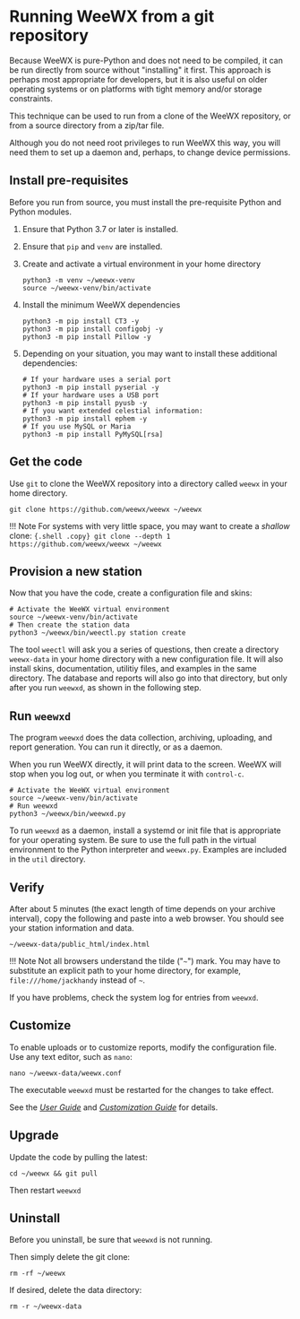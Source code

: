 # Running WeeWX from a git repository

Because WeeWX is pure-Python and does not need to be compiled, it can be run directly from source without "installing" it first. This approach is perhaps most appropriate for developers, but it is also useful on older operating systems or on platforms with tight memory and/or storage constraints.

This technique can be used to run from a clone of the WeeWX repository, or from a source directory from a zip/tar file.

Although you do not need root privileges to run WeeWX this way, you will need them to set up a daemon and, perhaps, to change device permissions.

## Install pre-requisites

Before you run from source, you must install the pre-requisite Python and Python modules.

1. Ensure that Python 3.7 or later is installed.

2. Ensure that `pip` and `venv` are installed.

3. Create and activate a virtual environment in your home directory

    ``` {.shell .copy}
    python3 -m venv ~/weewx-venv
    source ~/weewx-venv/bin/activate
    ```

4. Install the minimum WeeWX dependencies

    ``` {.shell .copy}
    python3 -m pip install CT3 -y
    python3 -m pip install configobj -y
    python3 -m pip install Pillow -y
    ```

5. Depending on your situation, you may want to install these additional dependencies:

    ``` {.shell .copy}
    # If your hardware uses a serial port
    python3 -m pip install pyserial -y
    # If your hardware uses a USB port
    python3 -m pip install pyusb -y
    # If you want extended celestial information:
    python3 -m pip install ephem -y
    # If you use MySQL or Maria
    python3 -m pip install PyMySQL[rsa]
    ```

## Get the code

Use `git` to clone the WeeWX repository into a directory called `weewx` in your home directory.

```shell
git clone https://github.com/weewx/weewx ~/weewx
```

!!! Note
    For systems with very little space, you may want to create a *shallow* clone:
    ``` {.shell .copy}
    git clone --depth 1 https://github.com/weewx/weewx ~/weewx
    ```


## Provision a new station

Now that you have the code, create a configuration file and skins:
```{.shell .copy}
# Activate the WeeWX virtual environment
source ~/weewx-venv/bin/activate
# Then create the station data
python3 ~/weewx/bin/weectl.py station create
```

The tool `weectl` will ask you a series of questions, then create a directory
`weewx-data` in your home directory with a new configuration file. It will
also install skins, documentation, utilitiy files, and examples in the same
directory. The database and reports will also go into that directory, but
only after you run `weewxd`, as shown in the following step.


## Run `weewxd`

The program `weewxd` does the data collection, archiving, uploading, and report
generation.  You can run it directly, or as a daemon.

When you run WeeWX directly, it will print data to the screen. WeeWX will
stop when you log out, or when you terminate it with `control-c`.

```{.shell .copy}
# Activate the WeeWX virtual environment
source ~/weewx-venv/bin/activate
# Run weewxd
python3 ~/weewx/bin/weewxd.py
```

To run `weewxd` as a daemon, install a systemd or init file that is
appropriate for your operating system. Be sure to use the full path in the
virtual environment to the Python interpreter and `weewx.py`. Examples are
included in the `util` directory.


## Verify

After about 5 minutes (the exact length of time depends on your archive
interval), copy the following and paste into a web browser. You should see
your station information and data.

    ~/weewx-data/public_html/index.html

!!! Note
    Not all browsers understand the tilde ("`~`") mark. You may
    have to substitute an explicit path to your home directory,
    for example, `file:///home/jackhandy` instead of `~`.

If you have problems, check the system log for entries from `weewxd`.


## Customize

To enable uploads or to customize reports, modify the configuration file.
Use any text editor, such as `nano`:

    nano ~/weewx-data/weewx.conf

The executable `weewxd` must be restarted for the changes to take effect.

See the [*User Guide*](../../usersguide) and [*Customization Guide*](../../custom) for details.


## Upgrade

Update the code by pulling the latest:
```shell
cd ~/weewx && git pull
```

Then restart `weewxd`


## Uninstall

Before you uninstall, be sure that `weewxd` is not running.

Then simply delete the git clone:

```shell
rm -rf ~/weewx
```

If desired, delete the data directory:

```shell
rm -r ~/weewx-data
```
